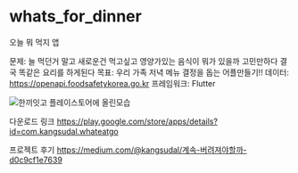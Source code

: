 # whats_for_dinner
오늘 뭐 먹지 앱

문제: 늘 먹던거 말고 새로운건 먹고싶고 영양가있는 음식이 뭐가 있을까 고민만하다 결국 똑같은 요리를 하게된다
목표: 우리 가족 저녁 메뉴 결정을 돕는 어플만들기!!
데이터: https://openapi.foodsafetykorea.go.kr
프레임워크: Flutter

![한끼잇고 플레이스토어에 올린모습](https://user-images.githubusercontent.com/32862869/141078666-b2c076f6-b455-4cf3-a039-23e29616bebb.PNG)

다운로드 링크
https://play.google.com/store/apps/details?id=com.kangsudal.whateatgo

프로젝트 후기
https://medium.com/@kangsudal/계속-버려져야할까-d0c9cf1e7639
